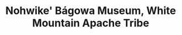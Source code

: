 ---
layout: repo
title: "Nohwike' Bágowa Museum, White Mountain Apache Tribe"
id: 13124
permalink: repos/13124/
---